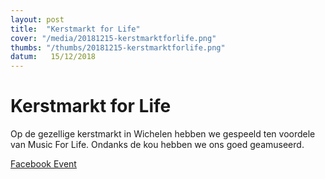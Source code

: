 ```yaml
---
layout: post
title:  "Kerstmarkt for Life"
cover: "/media/20181215-kerstmarktforlife.png"
thumbs: "/thumbs/20181215-kerstmarktforlife.png"
datum:   15/12/2018
---
```


# Kerstmarkt for Life

Op de gezellige kerstmarkt in Wichelen hebben we gespeeld ten voordele van Music For Life.
Ondanks de kou hebben we ons goed geamuseerd.


[Facebook Event](https://www.facebook.com/events/184176925826707/)